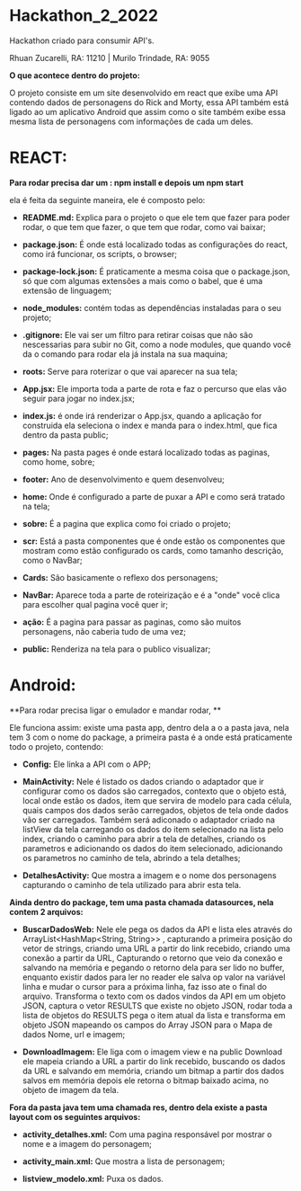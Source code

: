 # Hackathon_2_2022
Hackathon criado para consumir API's.

Rhuan Zucarelli, RA: 11210 |
Murilo Trindade, RA: 9055

**O que acontece dentro do projeto:**

O projeto consiste em um site desenvolvido em react que exibe uma API contendo dados de personagens do Rick and Morty, 
essa API também está ligado ao um aplicativo Android que assim como o site também exibe essa mesma lista de personagens 
com informações de cada um deles.

# **REACT:**

**Para rodar precisa dar um : npm install e depois um npm start**

ela é feita da seguinte maneira, ele é composto pelo:

* **README.md:** Explica para o projeto o que ele tem que fazer para poder rodar, o que tem que fazer, o que tem que rodar, como vai baixar;

* **package.json:** É onde está localizado todas as configurações do react, como irá funcionar, os scripts, o browser;

* **package-lock.json:** É praticamente a mesma coisa que o package.json, só que com algumas extensões a mais como o babel, que é uma extensão de linguagem;

* **node_modules:** contém todas as dependências instaladas para o seu projeto;

* **.gitignore:** Ele vai ser um filtro para retirar coisas que não são nescessarias para subir no Git, como a node modules, que quando você da o comando para rodar ela já instala na sua maquina;

* **roots:** Serve para roterizar o que vai aparecer na sua tela;

* **App.jsx:** Ele importa toda a parte de rota e faz o percurso que elas vão seguir para jogar no index.jsx;

* **index.js:** é onde irá renderizar o App.jsx, quando a aplicação for construida ela seleciona o index e manda para o index.html, que fica dentro da pasta public;

* **pages:** Na pasta pages é onde estará localizado todas as paginas, como home, sobre;

* **footer:** Ano de desenvolvimento e quem desenvolveu;

* **home:** Onde é configurado a parte de puxar a API e como será tratado na tela;

* **sobre:** É a pagina que explica como foi criado o projeto;

* **scr:** Está a pasta componentes que é onde estão os componentes que mostram como estão configurado os cards, como tamanho descrição, como o NavBar;

* **Cards:** São basicamente o reflexo dos personagens;

* **NavBar:** Aparece toda a parte de roteirização e é a "onde" você clica para escolher qual pagina você quer ir;

* **ação:** É a pagina para passar as paginas, como são muitos personagens, não caberia tudo de uma vez;

* **public:**  Renderiza na tela para o publico visualizar;

# **Android:** 

**Para rodar precisa ligar o emulador e mandar rodar, **

Ele funciona assim: existe uma pasta app, dentro dela a o a pasta java, nela tem  3 com o nome do package, a primeira pasta é a onde está praticamente todo o projeto, contendo: 


* **Config:** Ele linka a API com o APP;

* **MainActivity:** Nele é listado os dados criando o adaptador que ir configurar como os dados são carregados, contexto que o objeto está, local onde estão os dados, item que servira de modelo para cada célula, quais campos dos dados serão carregados, objetos de tela onde dados vão ser carregados. Também será adiconado o adaptador criado na listView da tela carregando os dados do item selecionado na lista pelo index, criando o caminho para abrir a tela de detalhes, criando os parametros e adicionando os dados do item selecionado, adicionando os parametros no caminho de tela, abrindo a tela detalhes;

* **DetalhesActivity:** Que mostra a imagem e o nome dos personagens capturando o caminho de tela utilizado para abrir esta tela.


 **Ainda dentro do package, tem uma pasta chamada datasources, nela contem 2 arquivos:**
 
* **BuscarDadosWeb:** Nele ele pega os dados da API e lista eles através do ArrayList<HashMap<String, String>> , capturando a primeira posição do vetor de strings, criando uma URL a partir do link recebido, criando uma conexão a partir da URL, Capturando o retorno que veio da conexão e salvando na memória e pegando o retorno dela para ser lido no buffer, enquanto existir dados para ler no reader ele salva op valor na variável linha e mudar o cursor para a próxima linha, faz isso ate o final do arquivo. Transforma o texto com os dados vindos da API em um objeto JSON, captura o vetor RESULTS que existe no objeto JSON, rodar toda a lista de objetos do RESULTS pega o item atual da lista e transforma em objeto JSON mapeando os campos do Array JSON para o Mapa de dados Nome, url e imagem;

* **DownloadImagem:** Ele liga com o imagem view e na public Download ele mapeia criando a URL a partir do link recebido, buscando os dados da URL e salvando em memória, criando um bitmap a partir dos dados salvos em memória 
depois ele retorna o bitmap baixado acima, no objeto de imagem da tela.

**Fora da pasta java tem uma chamada res, dentro dela existe a pasta layout com os seguintes arquivos:**

* **activity_detalhes.xml:** Com uma pagina responsável por mostrar o nome e a imagem do personagem;

* **activity_main.xml:** Que mostra a lista de personagem;

* **listview_modelo.xml:** Puxa os dados.
